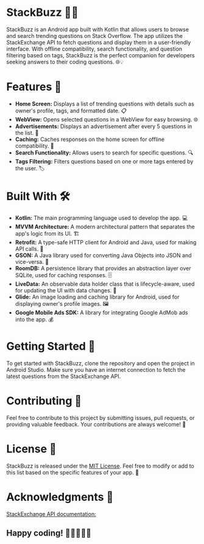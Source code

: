 # StackBuzz 📱🚀
StackBuzz is an Android app built with Kotlin that allows users to browse and search trending questions on Stack Overflow. The app utilizes the StackExchange API to fetch questions and display them in a user-friendly interface. With offline compatibility, search functionality, and question filtering based on tags, StackBuzz is the perfect companion for developers seeking answers to their coding questions. 🌐💡
# Features 🌟
- <b>Home Screen:</b> Displays a list of trending questions with details such as owner's profile, tags, and formatted date. 📋
- <b>WebView:</b> Opens selected questions in a WebView for easy browsing. 🌐
- <b>Advertisements:</b> Displays an advertisement after every 5 questions in the list. 📢
- <b>Caching:</b> Caches responses on the home screen for offline compatibility. 💾
- <b>Search Functionality:</b> Allows users to search for specific questions. 🔍
- <b>Tags Filtering:</b> Filters questions based on one or more tags entered by the user. 🏷️

# Built With 🛠️
- <b>Kotlin:</b> The main programming language used to develop the app. 💻
- <b>MVVM Architecture:</b> A modern architectural pattern that separates the app's logic from its UI. 🏗️
- <b>Retrofit:</b> A type-safe HTTP client for Android and Java, used for making API calls. 📡
- <b>GSON:</b> A Java library used for converting Java Objects into JSON and vice-versa. 🔄
- <b>RoomDB:</b> A persistence library that provides an abstraction layer over SQLite, used for caching responses. 🗄️
- <b>LiveData:</b> An observable data holder class that is lifecycle-aware, used for updating the UI with data changes. 🔄
- <b>Glide:</b> An image loading and caching library for Android, used for displaying owner's profile images. 🖼️
- <b>Google Mobile Ads SDK:</b> A library for integrating Google AdMob ads into the app. 💰

# Getting Started 🚀
To get started with StackBuzz, clone the repository and open the project in Android Studio. Make sure you have an internet connection to fetch the latest questions from the StackExchange API.

# Contributing 🤝
Feel free to contribute to this project by submitting issues, pull requests, or providing valuable feedback. Your contributions are always welcome! 🙌

# License 📄
StackBuzz is released under the [MIT License](https://opensource.org/licenses/MIT). Feel free to modify or add to this list based on the specific features of your app. 📝

# Acknowledgments 🙏
[StackExchange API documentation:](https://api.stackexchange.com/docs)

## Happy coding! 🎉👩‍💻👨‍💻
